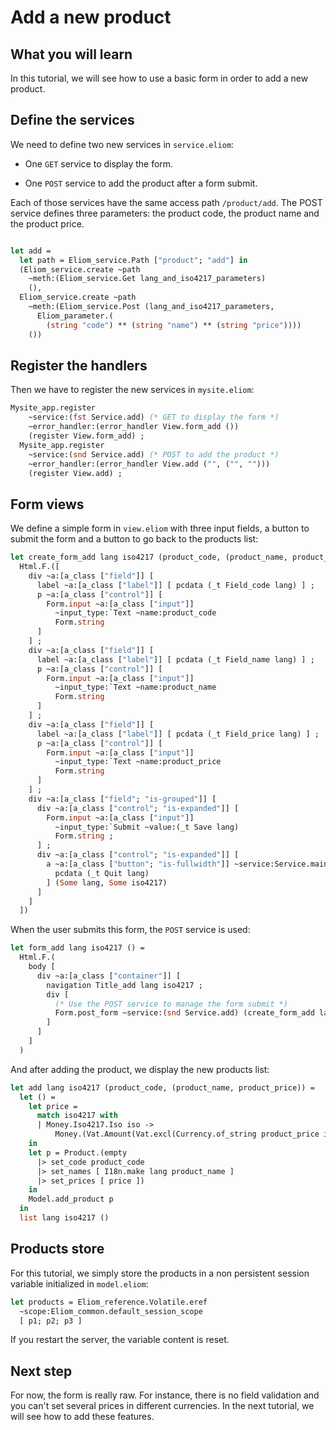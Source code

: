 # Add a new product

## What you will learn

  In this tutorial, we will see how to use a basic form in order to add a new product.


## Define the services

  We need to define two new services in `service.eliom`:

  - One `GET` service to display the form.

  - One `POST` service to add the product after a form submit.

  Each of those services have the same access path `/product/add`. The POST service defines three parameters: the product code, the product name and the product price.

```ocaml

let add =
  let path = Eliom_service.Path ["product"; "add"] in
  (Eliom_service.create ~path
    ~meth:(Eliom_service.Get lang_and_iso4217_parameters)
    (),
  Eliom_service.create ~path
    ~meth:(Eliom_service.Post (lang_and_iso4217_parameters,
      Eliom_parameter.(
        (string "code") ** (string "name") ** (string "price"))))
    ())

```


## Register the handlers

  Then we have to register the new services in `mysite.eliom`:

```ocaml
Mysite_app.register
    ~service:(fst Service.add) (* GET to display the form *)
    ~error_handler:(error_handler View.form_add ())
    (register View.form_add) ;
  Mysite_app.register
    ~service:(snd Service.add) (* POST to add the product *)
    ~error_handler:(error_handler View.add ("", ("", "")))
    (register View.add) ;
```


## Form views

  We define a simple form in `view.eliom` with three input fields, a button to submit the form and a button to go back to the products list:
  
```ocaml
let create_form_add lang iso4217 (product_code, (product_name, product_price)) =
  Html.F.([
    div ~a:[a_class ["field"]] [
      label ~a:[a_class ["label"]] [ pcdata (_t Field_code lang) ] ;
      p ~a:[a_class ["control"]] [
        Form.input ~a:[a_class ["input"]]
          ~input_type:`Text ~name:product_code
          Form.string
      ]
    ] ;
    div ~a:[a_class ["field"]] [
      label ~a:[a_class ["label"]] [ pcdata (_t Field_name lang) ] ;
      p ~a:[a_class ["control"]] [
        Form.input ~a:[a_class ["input"]]
          ~input_type:`Text ~name:product_name
          Form.string
      ]
    ] ;
    div ~a:[a_class ["field"]] [
      label ~a:[a_class ["label"]] [ pcdata (_t Field_price lang) ] ;
      p ~a:[a_class ["control"]] [
        Form.input ~a:[a_class ["input"]]
          ~input_type:`Text ~name:product_price
          Form.string
      ]
    ] ;
    div ~a:[a_class ["field"; "is-grouped"]] [
      div ~a:[a_class ["control"; "is-expanded"]] [
        Form.input ~a:[a_class ["input"]]
          ~input_type:`Submit ~value:(_t Save lang)
          Form.string ;
      ] ;
      div ~a:[a_class ["control"; "is-expanded"]] [
        a ~a:[a_class ["button"; "is-fullwidth"]] ~service:Service.main [
          pcdata (_t Quit lang)
        ] (Some lang, Some iso4217)
      ]
    ]
  ])

```

  When the user submits this form, the `POST` service is used:

```ocaml
let form_add lang iso4217 () =
  Html.F.(
    body [
      div ~a:[a_class ["container"]] [
        navigation Title_add lang iso4217 ;
        div [
          (* Use the POST service to manage the form submit *)
          Form.post_form ~service:(snd Service.add) (create_form_add lang iso4217) (Some lang, Some iso4217)
        ]
      ]
    ]
  )
```

  And after adding the product, we display the new products list:

```ocaml
let add lang iso4217 (product_code, (product_name, product_price)) =
  let () =
    let price =
      match iso4217 with
      | Money.Iso4217.Iso iso ->
          Money.(Vat.Amount(Vat.excl(Currency.of_string product_price iso)))
    in
    let p = Product.(empty
      |> set_code product_code
      |> set_names [ I18n.make lang product_name ]
      |> set_prices [ price ])
    in
    Model.add_product p
  in
  list lang iso4217 ()
```


## Products store

  For this tutorial, we simply store the products in a non persistent session variable initialized in `model.eliom`:

```ocaml
let products = Eliom_reference.Volatile.eref
  ~scope:Eliom_common.default_session_scope
  [ p1; p2; p3 ]
```

  If you restart the server, the variable content is reset.


## Next step

  For now, the form is really raw. For instance, there is no field validation and you can't set several prices in different currencies. In the next tutorial, we will see how to add these features.
